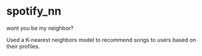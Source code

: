 # spotify_nn
wont you be my neighbor?

Used a K-nearest neighbors model to recommend songs to users based on their profiles.
